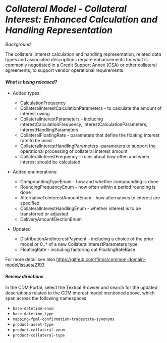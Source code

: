 # *Collateral Model - Collateral Interest: Enhanced Calculation and Handling Representation*

_Background_

The collateral interest calculation and handling representation, related data types and associated descriptions require enhancements for what is commonly negotiated in a Credit Support Annex (CSA) or other collateral agreements, to support vendor operational requirements.

#### _What is being released?_

- Added types:
  - CalculationFrequency
  - CollateralInterestCalculationParameters - to calculate the amount of interest owing
  - CollateralInterestParameters - including interestCalculationFrequency, interestCalculationParameters, interestHandlingParameters
  - CollateralFloatingRate - parameters that define the floating interest rate to be used
  - CollateralInterestHandlingParameters -parameters to support the operational processing of collateral interest amount
  - CollateralInterestFrequency - rules about how often and when interest should be calculated

- Added enumerations:
  - CompoundingTypeEnum - how and whether compounding is done
  - RoundingFrequencyEnum - how often within a period rounding is done
  - AlternativeToInterestAmountEnum - how alternatives to interest are specified
  - CollateralInterestHandlingEnum - whether interest is to be transferred or adjusted
  - DeliveryAmountElectionEnum

- Updated
  - DistributionAndInterestPayment – including a choice of the prior model or 0..* of a new CollateralInterestParameters type
  - FloatingRate - including factoring out FloatingRateBase

For more detail see also https://github.com/finos/common-domain-model/issues/2193

#### _Review directions_

In the CDM Portal, select the Textual Browser and search for the updated descriptions related to the CDM interest model mentioned above, which span across the following namespaces:

- `base-datetime-enum`
- `base-datetime-type` 
- `mapping-fpml-confirmation-tradestate-synonyms`
- `product-asset-type`
- `product-collateral-enum`
- `product-collateral-type`  
